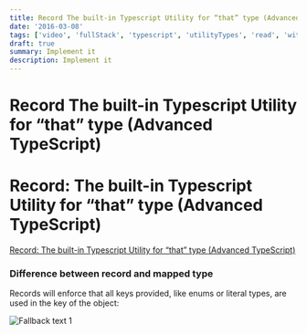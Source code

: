 ```yaml
---
title: Record The built-in Typescript Utility for “that” type (Advanced TypeScript)
date: '2016-03-08'
tags: ['video', 'fullStack', 'typescript', 'utilityTypes', 'read', 'withResume']
draft: true
summary: Implement it
description: Implement it
---
```


# Record The built-in Typescript Utility for “that” type (Advanced TypeScript)

# Record: The built-in Typescript Utility for “that” type (Advanced TypeScript)
[Record: The built-in Typescript Utility for “that” type (Advanced TypeScript)](https://www.youtube.com/watch?v=-yvPxBaCLM0&ab_channel=BasaratCodes)


### Difference between record and mapped type

Records will enforce that all keys provided, like enums or literal types, are used in the key of the object:

![Fallback text 1](/static/assets/pasted-image-20221003190855.png)



